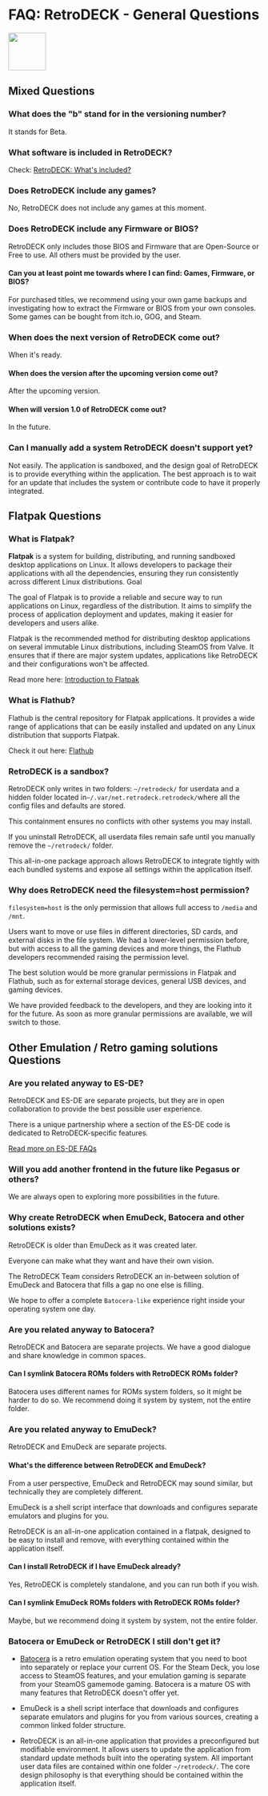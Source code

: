 # FAQ: RetroDECK - General Questions

<img src="../../wiki_icons/retrodeck/icon-rd.svg" width="75">

## Mixed Questions

### What does the "b" stand for in the versioning number?

It stands for Beta.

### What software is included in RetroDECK?

Check: [RetroDECK: What's included?](../wiki_about/what-is-included.md)

### Does RetroDECK include any games?

No, RetroDECK does not include any games at this moment.

### Does RetroDECK include any Firmware or BIOS?

RetroDECK only includes those BIOS and Firmware that are Open-Source or Free to use. All others must be provided by the user.

#### Can you at least point me towards where I can find: Games, Firmware, or BIOS?

For purchased titles, we recommend using your own game backups and investigating how to extract the Firmware or BIOS from your own consoles. Some games can be bought from itch.io, GOG, and Steam.

### When does the next version of RetroDECK come out?

When it's ready.

#### When does the version after the upcoming version come out?

After the upcoming version.

#### When will version 1.0 of RetroDECK come out?

In the future.

### Can I manually add a system RetroDECK doesn't support yet?

Not easily. The application is sandboxed, and the design goal of RetroDECK is to provide everything within the application. The best approach is to wait for an update that includes the system or contribute code to have it properly integrated.

## Flatpak Questions

### What is Flatpak?

**Flatpak** is a system for building, distributing, and running sandboxed desktop applications on Linux. It allows developers to package their applications with all the dependencies, ensuring they run consistently across different Linux distributions.
Goal

The goal of Flatpak is to provide a reliable and secure way to run applications on Linux, regardless of the distribution. It aims to simplify the process of application deployment and updates, making it easier for developers and users alike.

Flatpak is the recommended method for distributing desktop applications on several immutable Linux distributions, including SteamOS from Valve. It ensures that if there are major system updates, applications like RetroDECK and their configurations won't be affected.

Read more here: [Introduction to Flatpak](https://docs.flatpak.org/en/latest/introduction.html)

### What is Flathub?

Flathub is the central repository for Flatpak applications. It provides a wide range of applications that can be easily installed and updated on any Linux distribution that supports Flatpak.

Check it out here: [Flathub](https://flathub.org/) 

### RetroDECK is a sandbox?

RetroDECK only writes in two folders: `~/retrodeck/` for userdata and a hidden folder located in`~/.var/net.retrodeck.retrodeck/`where all the config files and defaults are stored. 

This containment ensures no conflicts with other systems you may install. 

If you uninstall RetroDECK, all userdata files remain safe until you manually remove the `~/retrodeck/` folder. 

This all-in-one package approach allows RetroDECK to integrate tightly with each bundled systems and expose all settings within the application itself.

### Why does RetroDECK need the filesystem=host permission?

`filesystem=host` is the only permission that allows full access to `/media` and `/mnt`. 

Users want to move or use files in different directories, SD cards, and external disks in the file system. We had a lower-level permission before, but with access to all the gaming devices and more things, the Flathub developers recommended raising the permission level. 

The best solution would be more granular permissions in Flatpak and Flathub, such as for external storage devices, general USB devices, and gaming devices. 

We have provided feedback to the developers, and they are looking into it for the future. As soon as more granular permissions are available, we will switch to those.

## Other Emulation / Retro gaming solutions Questions

### Are you related anyway to ES-DE?

RetroDECK and ES-DE are separate projects, but they are in open collaboration to provide the best possible user experience. 

There is a unique partnership where a section of the ES-DE code is dedicated to RetroDECK-specific features.

[Read more on ES-DE FAQs](https://gitlab.com/es-de/emulationstation-de/-/blob/master/FAQ.md#what-is-the-relationship-between-es-de-and-retrodeck)

### Will you add another frontend in the future like Pegasus or others?

We are always open to exploring more possibilities in the future.

### Why create RetroDECK when EmuDeck, Batocera and other solutions exists?

RetroDECK is older than EmuDeck as it was created later.

Everyone can make what they want and have their own vision. 

The RetroDECK Team considers RetroDECK an in-between solution of EmuDeck and Batocera that fills a gap no one else is filling. 

We hope to offer a complete `Batocera-like` experience right inside your operating system one day.


### Are you related anyway to Batocera?

RetroDECK and Batocera are separate projects. We have a good dialogue and share knowledge in common spaces.

#### Can I symlink Batocera ROMs folders with RetroDECK ROMs folder?

Batocera uses different names for ROMs system folders, so it might be harder to do so. We recommend doing it system by system, not the entire folder.

### Are you related anyway to EmuDeck?

RetroDECK and EmuDeck are separate projects.

#### What's the difference between RetroDECK and EmuDeck?

From a user perspective, EmuDeck and RetroDECK may sound similar, but technically they are completely different. 

EmuDeck is a shell script interface that downloads and configures separate emulators and plugins for you. 

RetroDECK is an all-in-one application contained in a flatpak, designed to be easy to install and remove, with everything contained within the application itself.

#### Can I install RetroDECK if I have EmuDeck already?

Yes, RetroDECK is completely standalone, and you can run both if you wish.

#### Can I symlink EmuDeck ROMs folders with RetroDECK ROMs folder?

Maybe, but we recommend doing it system by system, not the entire folder.

### Batocera or EmuDeck or RetroDECK I still don't get it?

- [Batocera](https://batocera.org/) is a retro emulation operating system that you need to boot into separately or replace your current OS. For the Steam Deck, you lose access to SteamOS features, and your emulation gaming is separate from your SteamOS gamemode gaming. Batocera is a mature OS with many features that RetroDECK doesn't offer yet.

- EmuDeck is a shell script interface that downloads and configures separate emulators and plugins for you from various sources, creating a common linked folder structure.

- RetroDECK is an all-in-one application that provides a preconfigured but modifiable environment. It allows users to update the application from standard update methods built into the operating system. All important user data files are contained within one folder `~/retrodeck/`. The core design philosophy is that everything should be contained within the application itself.

